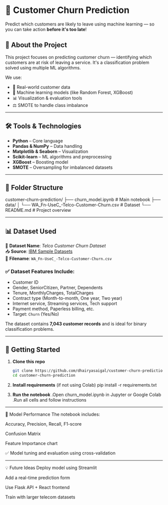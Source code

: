 # 🎯 Customer Churn Prediction

Predict which customers are likely to leave using machine learning — so you can take action **before it's too late**!


## 📌 About the Project

This project focuses on predicting customer churn — identifying which customers are at risk of leaving a service. It's a classification problem solved using multiple ML algorithms.

We use:
- 📂 Real-world customer data
- 🧠 Machine learning models (like Random Forest, XGBoost)
- 📊 Visualization & evaluation tools
- ⚖️ SMOTE to handle class imbalance

---

## 🛠️ Tools & Technologies

- **Python** – Core language
- **Pandas & NumPy** – Data handling
- **Matplotlib & Seaborn** – Visualization
- **Scikit-learn** – ML algorithms and preprocessing
- **XGBoost** – Boosting model
- **SMOTE** – Oversampling for imbalanced datasets

---

## 📁 Folder Structure

customer-churn-prediction/
├── churn_model.ipynb # Main notebook
├── data/
│ └── WA_Fn-UseC_-Telco-Customer-Churn.csv # Dataset
└── README.md # Project overview


---

## 📊 Dataset Used

📌 **Dataset Name**: *Telco Customer Churn Dataset*  
📥 **Source**: [IBM Sample Datasets](https://www.ibm.com/communities/analytics/watson-analytics-blog/guide-to-sample-datasets/)  
📄 **Filename**: `WA_Fn-UseC_-Telco-Customer-Churn.csv`

### ✅ Dataset Features Include:
- Customer ID
- Gender, SeniorCitizen, Partner, Dependents
- Tenure, MonthlyCharges, TotalCharges
- Contract type (Month-to-month, One year, Two year)
- Internet service, Streaming services, Tech support
- Payment method, Paperless billing, etc.
- Target: `Churn` (Yes/No)

The dataset contains **7,043 customer records** and is ideal for binary classification problems.

---

## 🚀 Getting Started

1. **Clone this repo**  
   ```bash
   git clone https://github.com/dhairyasaigal/customer-churn-prediction.git
   cd customer-churn-prediction


2. **Install requirements**
(if not using Colab)
pip install -r requirements.txt


3. **Run the notebook**
  .Open churn_model.ipynb in Jupyter or Google Colab
  .Run all cells and follow instructions


---
🧪 Model Performance
The notebook includes:

Accuracy, Precision, Recall, F1-score

Confusion Matrix

Feature Importance chart

✅ Model tuning and evaluation using cross-validation

---
💡 Future Ideas
Deploy model using Streamlit

Add a real-time prediction form

Use Flask API + React frontend

Train with larger telecom datasets
